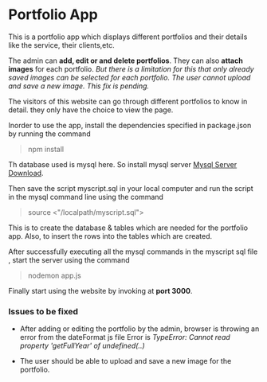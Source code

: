 # Portfolio App

This is a portfolio app which displays different portfolios and their details like the service, their clients,etc.

The admin can **add, edit or and delete portfolios**. They can also **attach images** for each portfolio. _But there is a limitation for this that only already saved images can be selected for each portfolio. The user cannot upload and save a new image. This fix is pending._

The visitors of this website can go through different portfolios to know in detail. they only have the choice to view the page.

Inorder to use the app, install the dependencies specified in package.json by running the command
> npm install

Th database used is mysql here. So install mysql server  [Mysql Server Download](http://dev.mysql.com/downloads/installer/).

Then save the script myscript.sql in your local computer and run the script in the mysql command line using the command
> source <"/localpath/myscript.sql">

This is to create the database & tables which are needed for the portfolio app. Also, to insert the rows into the tables which are created.

After successfully executing all the mysql commands in the myscript sql file , start the server using the command
> nodemon app.js

Finally start using the website by invoking at **port 3000**.


### Issues to be fixed

* After adding or editing the portfolio by the admin, browser is throwing an error from the dateFormat js file
Error is
_TypeError: Cannot read property 'getFullYear' of undefined(..)_

* The user should be able to upload and save a new image for the portfolio.
